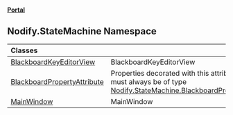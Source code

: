 #### [Portal](index.md 'index')

## Nodify.StateMachine Namespace

| Classes | |
| :--- | :--- |
| [BlackboardKeyEditorView](BlackboardKeyEditorView.md 'Nodify.StateMachine.BlackboardKeyEditorView') | BlackboardKeyEditorView |
| [BlackboardPropertyAttribute](BlackboardPropertyAttribute.md 'Nodify.StateMachine.BlackboardPropertyAttribute') | Properties decorated with this attribute must always be of type [Nodify.StateMachine.BlackboardProperty](https://docs.microsoft.com/en-us/dotnet/api/Nodify.StateMachine.BlackboardProperty 'Nodify.StateMachine.BlackboardProperty'). |
| [MainWindow](MainWindow.md 'Nodify.StateMachine.MainWindow') | MainWindow |
